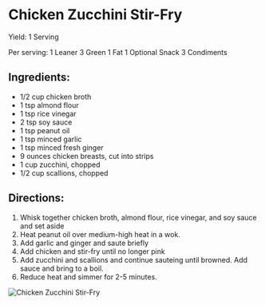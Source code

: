 # Chicken Zucchini Stir-Fry

Yield:
1 Serving

Per serving:
1 Leaner
3 Green
1 Fat
1 Optional Snack
3 Condiments

## Ingredients:
* 1/2 cup chicken broth
* 1 tsp almond flour
* 1 tsp rice vinegar
* 2 tsp soy sauce
* 1 tsp peanut oil
* 1 tsp minced garlic
* 1 tsp minced fresh ginger
* 9 ounces chicken breasts, cut into strips
* 1 cup zucchini, chopped
* 1/2 cup scallions, chopped

## Directions:
1. Whisk together chicken broth, almond flour, rice vinegar, and soy sauce and set aside
2. Heat peanut oil over medium-high heat in a wok.
3. Add garlic and ginger and saute briefly
4. Add chicken and stir-fry until no longer pink
5. Add zucchini and scallions and continue sauteing until browned. Add sauce and bring to a boil.
6. Reduce heat and simmer for 2-5 minutes.

![Chicken Zucchini Stir-Fry](images/Chicken%20Zucchini%20Stir-Fry.png)

